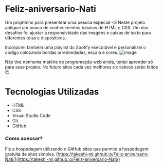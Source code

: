 # Feliz-aniversario-Nati
Um projetinho para presentear uma pessoa especial &lt;3
Neste projeto apliquei um pouco de conhecimentos básicos de HTML e CSS.
Um dos desafios foi ajustar a responsividade das imagens e caixas de texto para diferentes telas e dispositivos. 

Incorporei também uma playlist do Spotify executável e personalizei o código colocando bordas arredondadas, escala e cores. 
![image](https://user-images.githubusercontent.com/101356765/232341372-04d6cb87-b6b4-4758-8c6e-ef55de8872a8.png)

Não tive nenhuma matéria de programação web ainda, tentei aprender só para esse projeto. No futuro sites cada vez melhores e criativos serão feitos 😉

# Tecnologias Utilizadas 
- HTML
- CSS
- Visual Studio Code
- Git
- GitHub

### Como acessar?
Fiz a hospedagem utilizando o GitHub sites que permite a hospedagem gratuita de sites simples.
[https://takeshi-mi.github.io/Feliz-aniversario-Nati/](https://takeshi-mi.github.io/Feliz-aniversario-Nati/)
